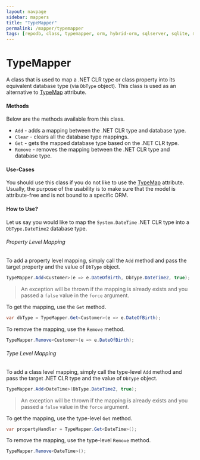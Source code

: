 ```yaml
---
layout: navpage
sidebar: mappers
title: "TypeMapper"
permalink: /mapper/typemapper
tags: [repodb, class, typemapper, orm, hybrid-orm, sqlserver, sqlite, mysql, postgresql]
---
```


# TypeMapper

A class that is used to map a .NET CLR type or class property into its equivalent database type (via `DbType` object). This class is used as an alternative to [TypeMap](/attribute/typemap) attribute.

#### Methods

Below are the methods available from this class.

- `Add` - adds a mapping between the .NET CLR type and database type.
- `Clear` - clears all the database type mappings.
- `Get` - gets the mapped database type based on the .NET CLR type.
- `Remove` - removes the mapping between the .NET CLR type and database type.

#### Use-Cases

You should use this class if you do not like to use the [TypeMap](/attribute/typemap) attribute. Usually, the purpose of the usability is to make sure that the model is attribute-free and is not bound to a specific ORM.

#### How to Use?

Let us say you would like to map the `System.DateTime` .NET CLR type into a `DbType.DateTime2` database type.

###### Property Level Mapping

To add a property level mapping, simply call the `Add` method and pass the target property and the value of `DbType` object.

```csharp
TypeMapper.Add<Customer>(e => e.DateOfBirth, DbType.DateTime2, true);
```

> An exception will be thrown if the mapping is already exists and you passed a `false` value in the `force` argument.

To get the mapping, use the `Get` method.

```csharp
var dbType = TypeMapper.Get<Customer>(e => e.DateOfBirth);
```

To remove the mapping, use the `Remove` method.

```csharp
TypeMapper.Remove<Customer>(e => e.DateOfBirth);
```

###### Type Level Mapping

To add a class level mapping, simply call the type-level `Add` method and pass the target .NET CLR type and the value of `DbType` object.

```csharp
TypeMapper.Add<DateTime>(DbType.DateTime2, true);
```

> An exception will be thrown if the mapping is already exists and you passed a `false` value in the `force` argument.

To get the mapping, use the type-level `Get` method.

```csharp
var propertyHandler = TypeMapper.Get<DateTime>();
```

To remove the mapping, use the type-level `Remove` method.

```csharp
TypeMapper.Remove<DateTime>();
```